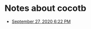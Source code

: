 # Notes about cocotb

- [September 27, 2020 6:22 PM](https://gitter.im/VUnit/vunit?at=5f70bc33f41f4105e4defe3f)
